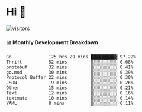# Hi 👋
 
![visitors](https://visitor-badge.glitch.me/badge?page_id=sorcererxw.sorcererx)

#### 📊 Monthly Development Breakdown

<!--START_SECTION:waka-->
```text
Go              125 hrs 29 mins █████████▓ 97.22%
Thrift          52 mins         ▒░░░░░░░░░ 0.68%
protobuf        32 mins         ▒░░░░░░░░░ 0.41%
go.mod          30 mins         ▒░░░░░░░░░ 0.39%
Protocol Buffer 22 mins         ▒░░░░░░░░░ 0.30%
JSON            19 mins         ▒░░░░░░░░░ 0.26%
Other           15 mins         ▒░░░░░░░░░ 0.21%
Text            12 mins         ▒░░░░░░░░░ 0.16%
textmate        10 mins         ▒░░░░░░░░░ 0.14%
YAML            8 mins          ▒░░░░░░░░░ 0.11%
```
<!--END_SECTION:waka-->
